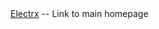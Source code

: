 ﻿<html><body><a href="About%20TSA.html">Electrx</a> -- Link to main homepage</body></html>
          
